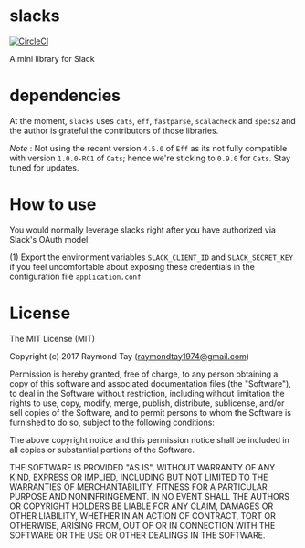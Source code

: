 # slacks

[![CircleCI](https://circleci.com/gh/raymondtay/slacks/tree/master.svg?style=svg)](https://circleci.com/gh/raymondtay/slacks/tree/master)

A mini library for Slack

# dependencies

At the moment, `slacks` uses `cats`, `eff`, `fastparse`, `scalacheck` and
`specs2` and the author is grateful the contributors of those libraries.

*Note* : Not using the recent version `4.5.0` of `Eff` as its not fully
compatible with version `1.0.0-RC1` of `Cats`; hence we're sticking to `0.9.0`
for `Cats`. Stay tuned for updates.

# How to use 

You would normally leverage slacks right after you have authorized via Slack's
OAuth model.

(1) Export the environment variables `SLACK_CLIENT_ID` and `SLACK_SECRET_KEY`
if you feel uncomfortable about exposing these credentials in the configuration
file `application.conf`

# License

The MIT License (MIT)

Copyright (c) 2017 Raymond Tay (raymondtay1974@gmail.com)

Permission is hereby granted, free of charge, to any person obtaining a copy of this software and associated documentation files (the "Software"), to deal in the Software without restriction, including without limitation the rights to use, copy, modify, merge, publish, distribute, sublicense, and/or sell copies of the Software, and to permit persons to whom the Software is furnished to do so, subject to the following conditions:

The above copyright notice and this permission notice shall be included in all copies or substantial portions of the Software.

THE SOFTWARE IS PROVIDED "AS IS", WITHOUT WARRANTY OF ANY KIND, EXPRESS OR IMPLIED, INCLUDING BUT NOT LIMITED TO THE WARRANTIES OF MERCHANTABILITY, FITNESS FOR A PARTICULAR PURPOSE AND NONINFRINGEMENT. IN NO EVENT SHALL THE AUTHORS OR COPYRIGHT HOLDERS BE LIABLE FOR ANY CLAIM, DAMAGES OR OTHER LIABILITY, WHETHER IN AN ACTION OF CONTRACT, TORT OR OTHERWISE, ARISING FROM, OUT OF OR IN CONNECTION WITH THE SOFTWARE OR THE USE OR OTHER DEALINGS IN THE SOFTWARE.


